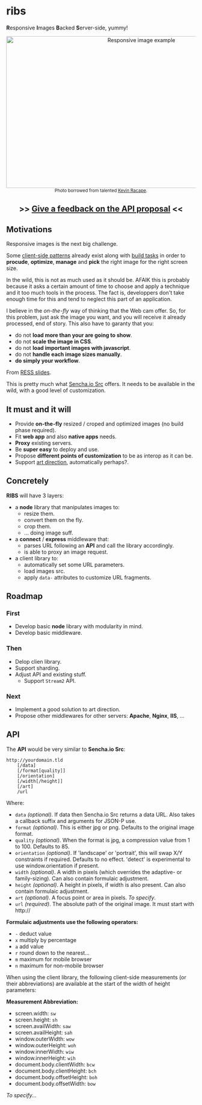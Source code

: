 # ribs

**R**esponsive **I**mages **B**acked **S**erver-side, yummy!

<p align="center">
  <img width="703" height="404" src="http://farm8.staticflickr.com/7347/9538576837_488e0d89db_o.jpg" alt="Responsive image example">
  <br>
  <sup>Photo borrowed from talented <a href="http://500px.com/Sphaax">Kevin Racape</a>.</sup>
</p>

<h2 align="center">
<a name="----give-a-feedback-on-the-api-proposal--" class="anchor" href="#----give-a-feedback-on-the-api-proposal--"><span class="octicon octicon-link"></span></a>
  &gt;&gt;
  <a href="https://github.com/ngryman/ribs/wiki/API">Give a feedback on the API proposal</a>
  &lt;&lt;
</h2>

## Motivations

Responsive images is the next big challenge.

Some [client-side patterns] already exist along with [build tasks] in order to **procude**, **optimize**, **manage** and
**pick** the right image for the right screen size.

In the wild, this is not as much used as it should be. AFAIK this is probably because it asks a certain amount of time
to choose and apply a technique and it too much tools in the process. The fact is, developpers don't take enough time
for this and tend to neglect this part of an application.

I believe in the *on-the-fly* way of thinking that the Web cam offer. So, for this problem, just ask the image you want,
and you will receive it already processed, end of story.
This also have to garanty that you:
- do not **load more than your are going to show**.
- do not **scale the image in CSS**.
- do not **load important images with javascript**.
- do not **handle each image sizes manually**.
- **do simply your workflow**.

From [RESS slides].

This is pretty much what [Sencha.io Src] offers. It needs to be available in the wild, with a good level of
customization.

[client-side patterns]: http://css-tricks.com/which-responsive-images-solution-should-you-use
[build tasks]: https://github.com/gruntjs/grunt-contrib-imagemin
[Sencha.io Src]: http://www.sencha.com/learn/how-to-use-src-sencha-io
[RESS slides]: http://fr.slideshare.net/4nd3rsen/ress-responsive-design-server-side-components-10084972

## It must and it will

- Provide **on-the-fly** resized / croped and optimized images (no build phase required).
- Fit **web app** and also **native apps** needs.
- **Proxy** existing servers.
- Be **super easy** to deploy and use.
- Propose **different points of customization** to be as interop as it can be.
- Support [art direction], automatically perhaps?.

[art direction]: http://usecases.responsiveimages.org/#art-direction

## Concretely

**RIBS** will have 3 layers:
- a **node** library that manipulates images to:
  - resize them.
  - convert them on the fly.
  - crop them.
  - ... doing image suff.
- a **connect** / **express** middleware that:
  - parses URL following an **API** and call the library accordingly.
  - is able to proxy an image request.
- a client library to:
  - automatically set some URL parameters.
  - load images src.
  - apply `data-` attributes to customize URL fragments.

## Roadmap

### First

- Develop basic **node** library with modularity in mind.
- Develop basic middleware.

### Then

- Delop clien library.
- Support sharding.
- Adjust API and existing stuff.
  - Support `Stream2` API.

### Next

- Implement a good solution to art direction.
- Propose other middlewares for other servers: **Apache**, **Nginx**, **IIS**, ...

## API

The **API** would be very similar to **Sencha.io Src**:

```
http://yourdomain.tld
	[/data]
	[/format[quality]]
	[/orientation]
	[/width[/height]]
	[/art]
	/url
```
Where:

- `data` *(optional)*. If data then Sencha.io Src returns a data URL. Also takes a callback suffix and arguments for JSON-P use.
- `format` *(optional)*. This is either jpg or png. Defaults to the original image format.
- `quality` *(optional)*. When the format is jpg, a compression value from 1 to 100. Defaults to 85.
- `orientation` *(optional)*. If 'landscape' or 'portrait', this will swap X/Y constraints if required. Defaults to no effect. 'detect' is experimental to use window.orientation if present.
- `width` *(optional)*. A width in pixels (which overrides the adaptive- or family-sizing). Can also contain formulaic adjustment.
- `height` *(optional)*. A height in pixels, if width is also present. Can also contain formulaic adjustment.
- `art` *(optional)*. A focus point or area in pixels. *To specify*.
- `url` *(required)*. The absolute path of the original image. It must start with http://

**Formulaic adjustments use the following operators:**

- `-`	deduct value
- `x`	multiply by percentage
- `a`	add value
- `r`	round down to the nearest...
- `m`	maximum for mobile browser
- `n`	maximum for non-mobile browser

When using the client library, the following client-side measurements (or their abbreviations) are available at the
start of the width of height parameters:

**Measurement Abbreviation:**

- screen.width:			`sw`
- screen.height:		`sh`
- screen.availWidth:		`saw`
- screen.availHeight:		`sah`
- window.outerWidth:		`wow`
- window.outerHeight:		`woh`
- window.innerWidth:		`wiw`
- window.innerHeight:		`wih`
- document.body.clientWidth:	`bcw`
- document.body.clientHeight:	`bch`
- document.body.offsetHeight:	`boh`
- document.body.offsetWidth:	`bow`

*To specify...*
